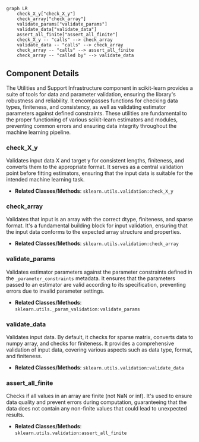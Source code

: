```mermaid
graph LR
    check_X_y["check_X_y"]
    check_array["check_array"]
    validate_params["validate_params"]
    validate_data["validate_data"]
    assert_all_finite["assert_all_finite"]
    check_X_y -- "calls" --> check_array
    validate_data -- "calls" --> check_array
    check_array -- "calls" --> assert_all_finite
    check_array -- "called by" --> validate_data
```

## Component Details

The Utilities and Support Infrastructure component in scikit-learn provides a suite of tools for data and parameter validation, ensuring the library's robustness and reliability. It encompasses functions for checking data types, finiteness, and consistency, as well as validating estimator parameters against defined constraints. These utilities are fundamental to the proper functioning of various scikit-learn estimators and modules, preventing common errors and ensuring data integrity throughout the machine learning pipeline.

### check_X_y
Validates input data X and target y for consistent lengths, finiteness, and converts them to the appropriate format. It serves as a central validation point before fitting estimators, ensuring that the input data is suitable for the intended machine learning task.
- **Related Classes/Methods**: `sklearn.utils.validation:check_X_y`

### check_array
Validates that input is an array with the correct dtype, finiteness, and sparse format. It's a fundamental building block for input validation, ensuring that the input data conforms to the expected array structure and properties.
- **Related Classes/Methods**: `sklearn.utils.validation:check_array`

### validate_params
Validates estimator parameters against the parameter constraints defined in the `_parameter_constraints` metadata. It ensures that the parameters passed to an estimator are valid according to its specification, preventing errors due to invalid parameter settings.
- **Related Classes/Methods**: `sklearn.utils._param_validation:validate_params`

### validate_data
Validates input data. By default, it checks for sparse matrix, converts data to numpy array, and checks for finiteness. It provides a comprehensive validation of input data, covering various aspects such as data type, format, and finiteness.
- **Related Classes/Methods**: `sklearn.utils.validation:validate_data`

### assert_all_finite
Checks if all values in an array are finite (not NaN or inf). It's used to ensure data quality and prevent errors during computation, guaranteeing that the data does not contain any non-finite values that could lead to unexpected results.
- **Related Classes/Methods**: `sklearn.utils.validation:assert_all_finite`
